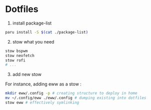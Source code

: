# Dotfiles

1. install package-list
```sh
paru install -S $(cat ./package-list)
```

2. stow what you need
```sh
stow bspwm
stow neofetch
stow rofi
# ...
```

3. add new stow

For instance, adding eww as a stow :
```bash
mkdir eww/.config -p # creating structure to deploy in home
mv ~/.config/eww ./eww/.config # dumping existing into dotfiles
stow eww # effectively symlinking
```
